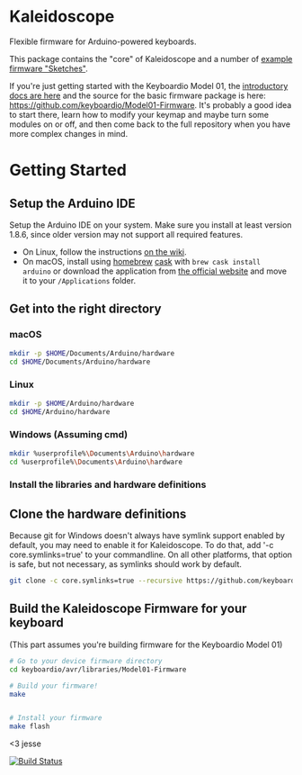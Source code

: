 # Kaleidoscope

Flexible firmware for Arduino-powered keyboards.

This package contains the "core" of Kaleidoscope and a number of [example firmware "Sketches"](https://github.com/keyboardio/Kaleidoscope/tree/master/examples).

If you're just getting started with the Keyboardio Model 01, the [introductory docs are here](https://github.com/keyboardio/Kaleidoscope/wiki/Keyboardio-Model-01-Introduction) and the source for the basic firmware package is here: https://github.com/keyboardio/Model01-Firmware. It's probably a good idea to start there, learn how to modify your keymap and maybe turn some modules on or off, and then come back to the full repository when you have more complex changes in mind.

# Getting Started

## Setup the Arduino IDE

Setup the Arduino IDE on your system. Make sure you install at least version 1.8.6, since older version may not support all required features.

* On Linux, follow the instructions [on the wiki](https://github.com/keyboardio/Kaleidoscope/wiki/Install-Arduino-support-on-Linux).
* On macOS, install using [homebrew](http://brew.sh/) [cask](https://caskroom.github.io/) with `brew cask install arduino` or download the application from [the official website](https://www.arduino.cc/en/Main/Software) and move it to your `/Applications` folder.

## Get into the right directory

### macOS
```sh
mkdir -p $HOME/Documents/Arduino/hardware
cd $HOME/Documents/Arduino/hardware
```

### Linux

```sh
mkdir -p $HOME/Arduino/hardware
cd $HOME/Arduino/hardware
```

### Windows (Assuming cmd)

```sh
mkdir %userprofile%\Documents\Arduino\hardware
cd %userprofile%\Documents\Arduino\hardware
```


### Install the libraries and hardware definitions

## Clone the hardware definitions

Because git for Windows doesn't always have symlink support enabled by default, you may need to enable it for Kaleidoscope. To do that, add '-c core.symlinks=true' to your commandline. On all other platforms, that option is safe, but not necessary, as symlinks should work by default.

```sh
git clone -c core.symlinks=true --recursive https://github.com/keyboardio/Kaleidoscope-Bundle-Keyboardio.git keyboardio

```

## Build the Kaleidoscope Firmware for your keyboard

(This part assumes you're building firmware for the Keyboardio Model 01)

```sh
# Go to your device firmware directory
cd keyboardio/avr/libraries/Model01-Firmware

# Build your firmware!
make


# Install your firmware
make flash

```

<3 jesse

[![Build
Status](https://travis-ci.org/keyboardio/Kaleidoscope.svg?branch=master)](https://travis-ci.org/keyboardio/Kaleidoscope)
